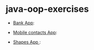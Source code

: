 # java-oop-exercises


- [Bank App](/bankapp/): 

- [Mobile contacts App](/mobile-contacts-app/): 

- [Shapes App ](/shapes/): 




